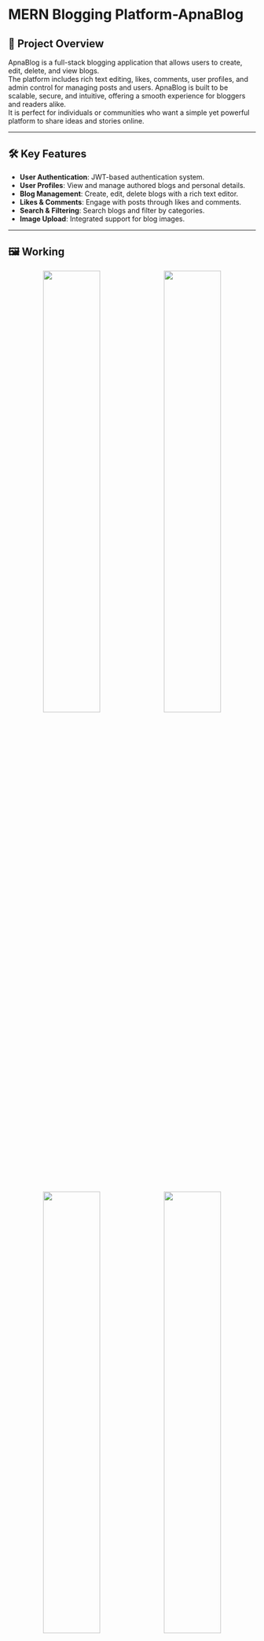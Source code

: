 # **MERN Blogging Platform-ApnaBlog**

## 📄 Project Overview
ApnaBlog is a full-stack blogging application that allows users to create, edit, delete, and view blogs.  
The platform includes rich text editing, likes, comments, user profiles, and admin control for managing posts and users.
ApnaBlog is built to be scalable, secure, and intuitive, offering a smooth experience for bloggers and readers alike.  
It is perfect for individuals or communities who want a simple yet powerful platform to share ideas and stories online.

---

## **🛠 Key Features**

- **User Authentication**: JWT-based authentication system.  
- **User Profiles**: View and manage authored blogs and personal details.  
- **Blog Management**: Create, edit, delete blogs with a rich text editor.  
- **Likes & Comments**: Engage with posts through likes and comments.  
- **Search & Filtering**: Search blogs and filter by categories.  
- **Image Upload**: Integrated support for blog images.

---
## 🖼 Working

<div align="center">
  <img src="https://github.com/user-attachments/assets/82d088d3-db22-4c52-af11-8eeb85604e9b" width="48%">
  <img src="https://github.com/user-attachments/assets/3ab9cd86-a8d4-43f6-895c-d01ba28d63af" width="48%">
</div>

<div align="center">
  <img src="https://github.com/user-attachments/assets/f109ff82-95dd-47ac-85bc-b06377563372" width="48%">
  <img src="https://github.com/user-attachments/assets/d58582b5-6181-456c-acd3-0c9f3dc1c887" width="48%">
</div>

---

## **💻 Tech Stack**

### **Frontend**
- React.js  
- Redux  
- Tailwind CSS  
- React Quill (Rich text editor)  

### **Backend**
- Node.js  
- Express.js  
- MongoDB  

### **Other Tools**
- GitHub (Version control)  
- Postman (API testing)  

---

## **🚀 Installation & Setup**

### **1. Clone the Repository**
```bash
git clone https://github.com/Aditi-Ethiraj14/ApnaBlog.git
cd ApnaBlog
```

### **2. Configure Environment Variables**
Create a .env file inside the backend folder and add the following:
```bash
MONGO_URL=your_mongodb_connection_string
JWT_SECRET=your_jwt_secret
PORT=3000
```

### **3. Backend Setup**
```bash
cd backend
npm install
npm run dev
```
Backend will now run at http://localhost:3000

### **Frontend Setup**
```bash
cd frontend
npm install
npm run dev
```
Frontend will now run at http://localhost:5173

### **5. Access the Application**

Working video-

---

## 📌 Future Enhancements
- **Real-time notifications**  
- **Dark mode toggle**  
- **Enhanced search with tags & keywords**  
- **Analytics dashboard for blogs**

---

## 📜 License
This project is licensed under the **MIT License**.

